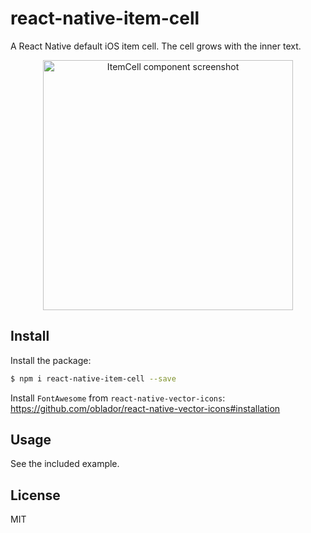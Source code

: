 # react-native-item-cell
A React Native default iOS item cell. The cell grows with the inner text.

<p align="center">
<img src="https://raw.githubusercontent.com/wiki/APSL/react-native-item-cell/itemcell.png" alt="ItemCell component screenshot" width="400">
</p>


## Install

Install the package:

```bash
$ npm i react-native-item-cell --save
```

Install ``FontAwesome`` from ``react-native-vector-icons``: https://github.com/oblador/react-native-vector-icons#installation


## Usage

See the included example.

## License

MIT
